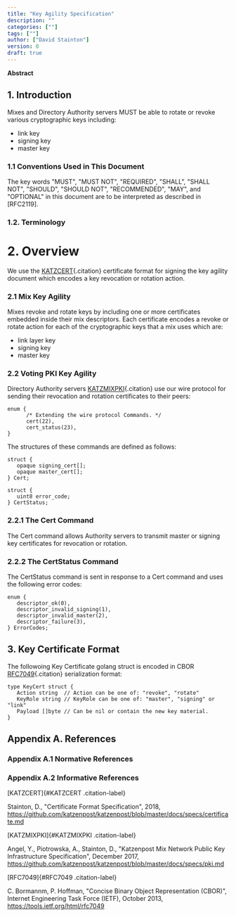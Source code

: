 ```yaml
---
title: "Key Agility Specification"
description: ""
categories: [""]
tags: [""]
author: ["David Stainton"]
version: 0
draft: true
---
```


**Abstract**

## 1. Introduction

Mixes and Directory Authority servers MUST be able to rotate or revoke
various cryptographic keys including:

- link key
- signing key
- master key

### 1.1 Conventions Used in This Document

The key words "MUST", "MUST NOT", "REQUIRED", "SHALL", "SHALL
NOT", "SHOULD", "SHOULD NOT", "RECOMMENDED", "MAY", and
"OPTIONAL" in this document are to be interpreted as described in
[RFC2119].

### 1.2. Terminology

# 2. Overview

We use the [KATZCERT](#KATZCERT){.citation} certificate format for
signing the key agility document which encodes a key revocation or
rotation action.

### 2.1 Mix Key Agility

Mixes revoke and rotate keys by including one or more certificates
embedded inside their mix descriptors. Each certificate encodes a revoke
or rotate action for each of the cryptographic keys that a mix uses
which are:

- link layer key
- signing key
- master key

### 2.2 Voting PKI Key Agility

Directory Authority servers [KATZMIXPKI](#KATZMIXPKI){.citation} use
our wire protocol for sending their revocation and rotation certificates
to their peers:

``` 
enum {
      /* Extending the wire protocol Commands. */
      cert(22),
      cert_status(23),
}
```

The structures of these commands are defined as follows:

``` 
struct {
   opaque signing_cert[];
   opaque master_cert[];
} Cert;

struct {
   uint8 error_code;
} CertStatus;
```

### 2.2.1 The Cert Command

The Cert command allows Authority servers to transmit master or signing
key certificates for revocation or rotation.

### 2.2.2 The CertStatus Command

The CertStatus command is sent in response to a Cert command and uses
the following error codes:

``` 
enum {
   descriptor_ok(0),
   descriptor_invalid_signing(1),
   descriptor_invalid_master(2),
   descriptor_failure(3),
} ErrorCodes;
```

## 3. Key Certificate Format

The followoing Key Certificate golang struct is encoded in CBOR
[RFC7049](#RFC7049){.citation} serialization format:

``` 
type KeyCert struct {
   Action string  // Action can be one of: "revoke", "rotate"
   KeyRole string // KeyRole can be one of: "master", "signing" or "link"
   Payload []byte // Can be nil or contain the new key material.
}
```

## Appendix A. References

### Appendix A.1 Normative References

### Appendix A.2 Informative References

[KATZCERT]{#KATZCERT .citation-label}

Stainton, D.,
"Certificate Format Specification",
2018,
https://github.com/katzenpost/katzenpost/blob/master/docs/specs/certificate.md

[KATZMIXPKI]{#KATZMIXPKI .citation-label}

Angel, Y., Piotrowska, A., Stainton, D.,
"Katzenpost Mix Network Public Key Infrastructure Specification",
December 2017,
https://github.com/katzenpost/katzenpost/blob/master/docs/specs/pki.md

[RFC7049]{#RFC7049 .citation-label}

C. Bormannm, P. Hoffman,
"Concise Binary Object Representation (CBOR)",
Internet Engineering Task Force (IETF),
October 2013,
https://tools.ietf.org/html/rfc7049
